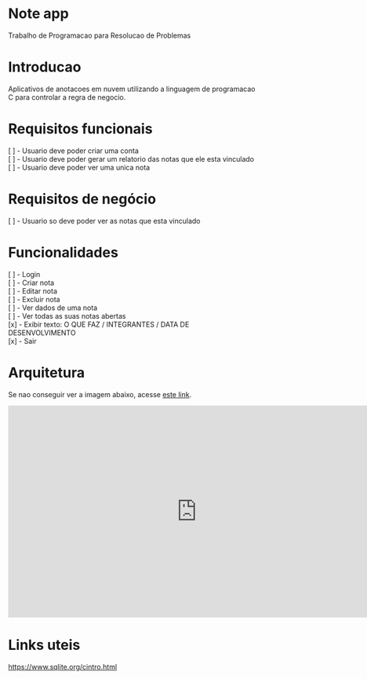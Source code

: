 # Note app

<p>Trabalho de Programacao para Resolucao de Problemas</p>


# Introducao

Aplicativos de anotacoes em nuvem utilizando a linguagem de programacao C para controlar a regra de negocio.

# Requisitos funcionais

[ ] - Usuario deve poder criar uma conta   
[ ] - Usuario deve poder gerar um relatorio das notas que ele esta vinculado   
[ ] - Usuario deve poder ver uma unica nota   

# Requisitos de negócio
[ ] - Usuario so deve poder ver as notas que esta vinculado

# Funcionalidades

[ ] - Login   
[ ] - Criar nota   
[ ] - Editar nota   
[ ] - Excluir nota   
[ ] - Ver dados de uma nota   
[ ] - Ver todas as suas notas abertas   
[x] - Exibir texto: O QUE FAZ / INTEGRANTES / DATA DE DESENVOLVIMENTO   
[x] - Sair   

# Arquitetura

Se nao conseguir ver a imagem abaixo, acesse [este link](https://miro.com/app/board/uXjVNc93xbM=/?share_link_id=87957637430).

<iframe width="768" height="432" src="https://miro.com/app/live-embed/uXjVNc93xbM=/?moveToViewport=-4931,-2360,7840,5365&embedId=390392618002" frameborder="0" scrolling="no" allow="fullscreen; clipboard-read; clipboard-write" allowfullscreen></iframe>

# Links uteis


https://www.sqlite.org/cintro.html